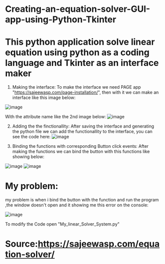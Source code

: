 # Creating-an-equation-solver-GUI-app-using-Python-Tkinter

# This python application solve linear equation using python as a coding language and Tkinter as an interface maker
1) Making the interface:
To make the interface we need PAGE app "https://sajeewasp.com/page-installation/", then with it we can make an interface like this image below:

![image](https://user-images.githubusercontent.com/61596276/148260689-874b4aa9-5485-4229-85f2-99cf23f3bf1b.png)

With the attribute name like the 2nd image below:
![image](https://user-images.githubusercontent.com/61596276/148260798-5c629450-25d4-4ab9-b3a7-38a1b2be3cb1.png)

2) Adding the the finctionallity:
After saving the interface and generating the python file we can add the functionallity to the interface, you can see the code here:
![image](https://user-images.githubusercontent.com/61596276/148260966-5824cecf-f6f0-41cf-ad89-8499fbe97e0b.png)

3) Binding the functions with  corresponding Button click events:
After making the functions we can bind the button with this functions like showing below:

![image](https://user-images.githubusercontent.com/61596276/148261137-f2e3b5f2-cd4c-4d74-a4ac-3fdb144a860f.png)
![image](https://user-images.githubusercontent.com/61596276/148261146-f4f79f40-76e2-48e0-896c-d531ad00f8bf.png)

# My problem:
my problem is when i bind the button with the function and run the program ,the window doesn't open and it showing me this error on the console:

![image](https://user-images.githubusercontent.com/61596276/148261350-9d5f289f-db7b-4ac3-82e4-21e1b2fab6ec.png)

To modify the Code open "My_linear_Solver_System.py"

# Source:https://sajeewasp.com/equation-solver/
